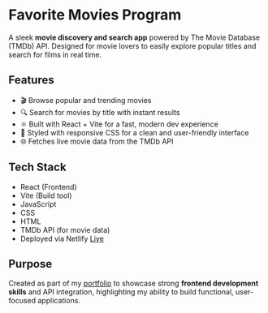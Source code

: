 # Favorite Movies Program

A sleek **movie discovery and search app** powered by The Movie Database (TMDb) API.
Designed for movie lovers to easily explore popular titles and search for films in real time.

## Features

* 🎬 Browse popular and trending movies
* 🔍 Search for movies by title with instant results
* ⚛️ Built with React + Vite for a fast, modern dev experience
* 🎨 Styled with responsive CSS for a clean and user-friendly interface
* 🌐 Fetches live movie data from the TMDb API

## Tech Stack

* React (Frontend)
* Vite (Build tool)
* JavaScript
* CSS
* HTML
* TMDb API (for movie data)
* Deployed via Netlify [Live](https://jww-favoritemoviesprogram.netlify.app/)

## Purpose

Created as part of my [portfolio](https://jww-webportfolio.netlify.app/) to showcase strong **frontend development skills** and API integration, highlighting my ability to build functional, user-focused applications.
